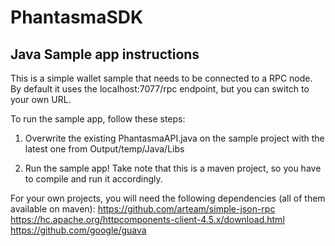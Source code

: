 # PhantasmaSDK

## Java Sample app instructions

This is a simple wallet sample that needs to be connected to a RPC node. By default it uses the localhost:7077/rpc endpoint, but you can switch to your own URL.

To run the sample app, follow these steps:

1. Overwrite the existing PhantasmaAPI.java on the sample project with the latest one from Output/temp/Java/Libs

2. Run the sample app! Take note that this is a maven project, so you have to compile and run it accordingly.

For your own projects, you will need the following dependencies (all of them available on maven):
	https://github.com/arteam/simple-json-rpc
	https://hc.apache.org/httpcomponents-client-4.5.x/download.html
	https://github.com/google/guava